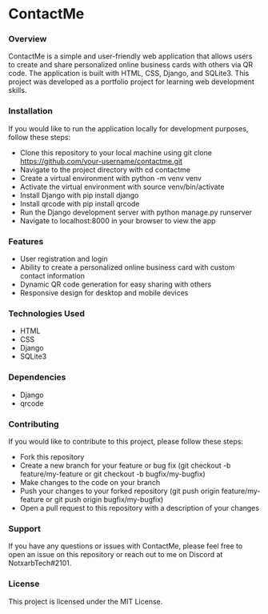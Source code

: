 # ContactMe
### Overview
ContactMe is a simple and user-friendly web application that allows users to create and share personalized online business cards with others via QR code. The application is built with HTML, CSS, Django, and SQLite3. This project was developed as a portfolio project for learning web development skills.

### Installation

If you would like to run the application locally for development purposes, follow these steps:

- Clone this repository to your local machine using git clone https://github.com/your-username/contactme.git
- Navigate to the project directory with cd contactme
- Create a virtual environment with python -m venv venv
- Activate the virtual environment with source venv/bin/activate
- Install Django with pip install django
- Install qrcode with pip install qrcode
- Run the Django development server with python manage.py runserver
- Navigate to localhost:8000 in your browser to view the app

### Features

- User registration and login
- Ability to create a personalized online business card with custom contact information
- Dynamic QR code generation for easy sharing with others
- Responsive design for desktop and mobile devices

### Technologies Used
- HTML
- CSS
- Django
- SQLite3

### Dependencies

- Django
- qrcode

### Contributing
If you would like to contribute to this project, please follow these steps:

- Fork this repository
- Create a new branch for your feature or bug fix (git checkout -b feature/my-feature or git checkout -b bugfix/my-bugfix)
- Make changes to the code on your branch
- Push your changes to your forked repository (git push origin feature/my-feature or git push origin bugfix/my-bugfix)
- Open a pull request to this repository with a description of your changes

### Support

If you have any questions or issues with ContactMe, please feel free to open an issue on this repository or reach out to me on Discord at NotxarbTech#2101.

### License

This project is licensed under the MIT License.
